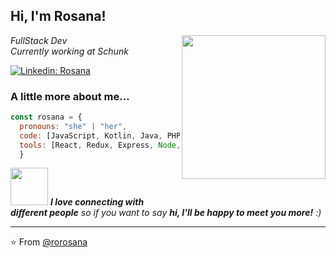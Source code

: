 ## Hi, I'm Rosana! 
<img align='right' src="https://media.giphy.com/media/dWxO36Jzd6bTSt5dIY/giphy.gif" width="230">


<p><em>FullStack Dev</br>Currently working at Schunk
</em></p>


[![Linkedin: Rosana](https://img.shields.io/badge/-rosana-blue?style=flat-square&logo=Linkedin&logoColor=white&link=https://www.linkedin.com/in/rosana-caraballo-83512a145/)](https://www.linkedin.com/in/rosana-caraballo-83512a145/)



### A little more about me...  

```javascript
const rosana = {
  pronouns: "she" | "her",
  code: [JavaScript, Kotlin, Java, PHP, TypeScript, Flutter],
  tools: [React, Redux, Express, Node, MongoDB, SQL]// ;-)
  }  
```

<img src="https://media.giphy.com/media/LnQjpWaON8nhr21vNW/giphy.gif" width="60"> <em><b>I love connecting with different people</b> so if you want to say <b>hi, I'll be happy to meet you more!</b> :)</em>

---

⭐️ From [@rorosana](https://github.com/rorosana)


